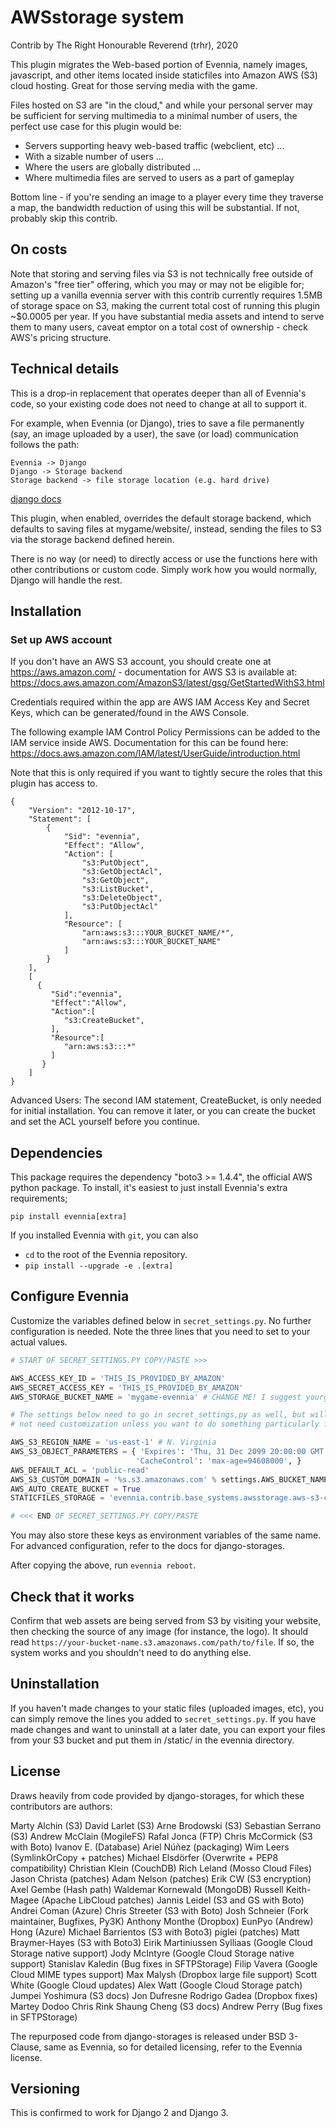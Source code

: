 # AWSstorage system

Contrib by The Right Honourable Reverend (trhr), 2020

This plugin migrates the Web-based portion of Evennia, namely images,
javascript, and other items located inside staticfiles into Amazon AWS (S3)
cloud hosting. Great for those serving media with the game.

Files hosted on S3 are "in the cloud," and while your personal
server may be sufficient for serving multimedia to a minimal number of users,
the perfect use case for this plugin would be:

- Servers supporting heavy web-based traffic (webclient, etc) ...
- With a sizable number of users ...
- Where the users are globally distributed ...
- Where multimedia files are served to users as a part of gameplay

Bottom line - if you're sending an image to a player every time they traverse a
map, the bandwidth reduction of using this will be substantial. If not, probably
skip this contrib.

## On costs

Note that storing and serving files via S3 is not technically free outside of
Amazon's "free tier" offering, which you may or may not be eligible for;
setting up a vanilla evennia server with this contrib currently requires 1.5MB
of storage space on S3, making the current total cost of running this plugin
~$0.0005 per year. If you have substantial media assets and intend to serve
them to many users, caveat emptor on a total cost of ownership - check AWS's
pricing structure.

## Technical details

This is a drop-in replacement that operates deeper than all of Evennia's code,
so your existing code does not need to change at all to support it.

For example, when Evennia (or Django), tries to save a file permanently (say, an
image uploaded by a user), the save (or load) communication follows the path:

    Evennia -> Django
    Django -> Storage backend
    Storage backend -> file storage location (e.g. hard drive)

[django docs](https://docs.djangoproject.com/en/4.1/ref/settings/#std:setting-STATICFILES_STORAGE)

This plugin, when enabled, overrides the default storage backend,
which defaults to saving files at mygame/website/, instead,
sending the files to S3 via the storage backend defined herein.

There is no way (or need) to directly access or use the functions here with
other contributions or custom code. Simply work how you would normally, Django
will handle the rest.


## Installation

### Set up AWS account

If you don't have an AWS S3 account, you should create one at
https://aws.amazon.com/ - documentation for AWS S3 is available at:
https://docs.aws.amazon.com/AmazonS3/latest/gsg/GetStartedWithS3.html

Credentials required within the app are AWS IAM Access Key and Secret Keys,
which can be generated/found in the AWS Console.

The following example IAM Control Policy Permissions can be added to
the IAM service inside AWS. Documentation for this can be found here:
https://docs.aws.amazon.com/IAM/latest/UserGuide/introduction.html

Note that this is only required if you want to tightly secure the roles
that this plugin has access to.

```
{
    "Version": "2012-10-17",
    "Statement": [
        {
            "Sid": "evennia",
            "Effect": "Allow",
            "Action": [
                "s3:PutObject",
                "s3:GetObjectAcl",
                "s3:GetObject",
                "s3:ListBucket",
                "s3:DeleteObject",
                "s3:PutObjectAcl"
            ],
            "Resource": [
                "arn:aws:s3:::YOUR_BUCKET_NAME/*",
                "arn:aws:s3:::YOUR_BUCKET_NAME"
            ]
        }
    ],
    [
      {
         "Sid":"evennia",
         "Effect":"Allow",
         "Action":[
            "s3:CreateBucket",
         ],
         "Resource":[
            "arn:aws:s3:::*"
         ]
       }
    ]
}
```

Advanced Users: The second IAM statement, CreateBucket, is only needed
for initial installation. You can remove it later, or you can
create the bucket and set the ACL yourself before you continue.

## Dependencies


This package requires the dependency "boto3 >= 1.4.4", the official
AWS python package. To install, it's easiest to just install Evennia's
extra requirements;

    pip install evennia[extra]

If you installed Evennia with `git`, you can also

- `cd` to the root of the Evennia repository.
- `pip install --upgrade -e .[extra]`

## Configure Evennia

Customize the variables defined below in `secret_settings.py`. No further
configuration is needed. Note the three lines that you need to set to your
actual values.

```python
# START OF SECRET_SETTINGS.PY COPY/PASTE >>>

AWS_ACCESS_KEY_ID = 'THIS_IS_PROVIDED_BY_AMAZON'
AWS_SECRET_ACCESS_KEY = 'THIS_IS_PROVIDED_BY_AMAZON'
AWS_STORAGE_BUCKET_NAME = 'mygame-evennia' # CHANGE ME! I suggest yourgamename-evennia

# The settings below need to go in secret_settings,py as well, but will
# not need customization unless you want to do something particularly fancy.

AWS_S3_REGION_NAME = 'us-east-1' # N. Virginia
AWS_S3_OBJECT_PARAMETERS = { 'Expires': 'Thu, 31 Dec 2099 20:00:00 GMT',
                            'CacheControl': 'max-age=94608000', }
AWS_DEFAULT_ACL = 'public-read'
AWS_S3_CUSTOM_DOMAIN = '%s.s3.amazonaws.com' % settings.AWS_BUCKET_NAME
AWS_AUTO_CREATE_BUCKET = True
STATICFILES_STORAGE = 'evennia.contrib.base_systems.awsstorage.aws-s3-cdn.S3Boto3Storage'

# <<< END OF SECRET_SETTINGS.PY COPY/PASTE
```

You may also store these keys as environment variables of the same name.
For advanced configuration, refer to the docs for django-storages.

After copying the above, run `evennia reboot`.

## Check that it works

Confirm that web assets are being served from S3 by visiting your website, then
checking the source of any image (for instance, the logo).  It should read
`https://your-bucket-name.s3.amazonaws.com/path/to/file`. If so, the system
works and you shouldn't need to do anything else.

## Uninstallation

If you haven't made changes to your static files (uploaded images, etc),
you can simply remove the lines you added to `secret_settings.py`. If you
have made changes and want to uninstall at a later date, you can export
your files from your S3 bucket and put them in /static/ in the evennia
directory.


## License

Draws heavily from code provided by django-storages, for which these contributors
are authors:

Marty Alchin (S3)
David Larlet (S3)
Arne Brodowski (S3)
Sebastian Serrano (S3)
Andrew McClain (MogileFS)
Rafal Jonca (FTP)
Chris McCormick (S3 with Boto)
Ivanov E. (Database)
Ariel Núñez (packaging)
Wim Leers (SymlinkOrCopy + patches)
Michael Elsdörfer (Overwrite + PEP8 compatibility)
Christian Klein (CouchDB)
Rich Leland (Mosso Cloud Files)
Jason Christa (patches)
Adam Nelson (patches)
Erik CW (S3 encryption)
Axel Gembe (Hash path)
Waldemar Kornewald (MongoDB)
Russell Keith-Magee (Apache LibCloud patches)
Jannis Leidel (S3 and GS with Boto)
Andrei Coman (Azure)
Chris Streeter (S3 with Boto)
Josh Schneier (Fork maintainer, Bugfixes, Py3K)
Anthony Monthe (Dropbox)
EunPyo (Andrew) Hong (Azure)
Michael Barrientos (S3 with Boto3)
piglei (patches)
Matt Braymer-Hayes (S3 with Boto3)
Eirik Martiniussen Sylliaas (Google Cloud Storage native support)
Jody McIntyre (Google Cloud Storage native support)
Stanislav Kaledin (Bug fixes in SFTPStorage)
Filip Vavera (Google Cloud MIME types support)
Max Malysh (Dropbox large file support)
Scott White (Google Cloud updates)
Alex Watt (Google Cloud Storage patch)
Jumpei Yoshimura (S3 docs)
Jon Dufresne
Rodrigo Gadea (Dropbox fixes)
Martey Dodoo
Chris Rink
Shaung Cheng (S3 docs)
Andrew Perry (Bug fixes in SFTPStorage)

The repurposed code from django-storages is released under BSD 3-Clause,
same as Evennia, so for detailed licensing, refer to the Evennia license.

## Versioning

This is confirmed to work for Django 2 and Django 3.
